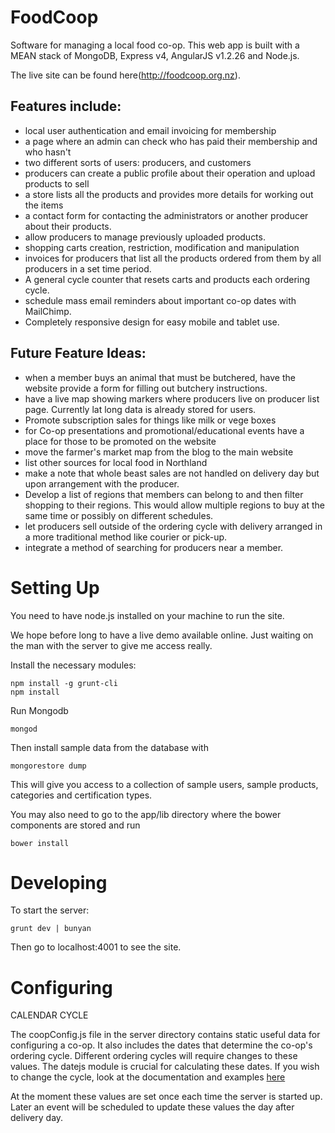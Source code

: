 FoodCoop
========

Software for managing a local food co-op. This web app is built with a MEAN stack of MongoDB, Express v4, AngularJS v1.2.26 and Node.js.

The live site can be found here(http://foodcoop.org.nz).


Features include:
-------------------------

* local user authentication and email invoicing for membership
* a page where an admin can check who has paid their membership and who hasn't
* two different sorts of users: producers, and customers
* producers can create a public profile about their operation and upload products to sell
* a store lists all the products and provides more details for working out the items
* a contact form for contacting the administrators or another producer about their products.
* allow producers to manage previously uploaded products.
* shopping carts creation, restriction, modification and manipulation
* invoices for producers that list all the products ordered from them by all producers in a set time period.
* A general cycle counter that resets carts and products each ordering cycle.
* schedule mass email reminders about important co-op dates with MailChimp.
* Completely responsive design for easy mobile and tablet use.

Future Feature Ideas:
-----------------------------------------------

* when a member buys an animal that must be butchered, have the website provide a form for filling out butchery instructions.
* have a live map showing markers where producers live on producer list page. Currently lat long data is already stored for users.
* Promote subscription sales for things like milk or vege boxes
* for Co-op presentations and promotional/educational events have a place for those to be promoted on the website
* move the farmer's market map from the blog to the main website
* list other sources for local food in Northland
* make a note that whole beast sales are not handled on delivery day but upon arrangement with the producer.
* Develop a list of regions that members can belong to and then filter shopping to their regions. This would allow multiple regions to buy at the same time or possibly on different schedules.
* let producers sell outside of the ordering cycle with delivery arranged in a more traditional method like courier or pick-up.
* integrate a method of searching for producers near a member.

Setting Up
==========
You need to have node.js installed on your machine to run the site.

We hope before long to have a live demo available online. Just waiting on the man with the server to give me access really.

Install the necessary modules:

    npm install -g grunt-cli
    npm install

Run Mongodb

    mongod

Then install sample data from the database with

    mongorestore dump

This will give you access to a collection of sample users, sample products, categories and certification types.

You may also need to go to the app/lib directory where the bower components are stored and run

	bower install


Developing
==========

To start the server:

    grunt dev | bunyan

Then go to localhost:4001 to see the site.

Configuring
===========

CALENDAR CYCLE

The coopConfig.js file in the server directory contains static useful data for configuring a co-op. It also includes the dates that determine the co-op's ordering cycle. Different ordering cycles will require changes to these values. The datejs module is crucial for calculating these dates. If you wish to change the cycle, look at the documentation and examples [here](https://code.google.com/p/datejs/)

At the moment these values are set once each time the server is started up. Later an event will be scheduled to update these values the day after delivery day.